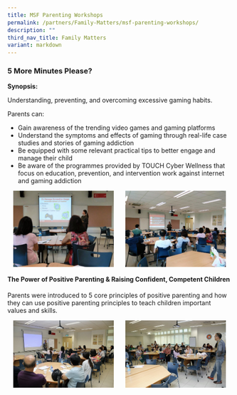 ```yaml
---
title: MSF Parenting Workshops
permalink: /partners/Family-Matters/msf-parenting-workshops/
description: ""
third_nav_title: Family Matters
variant: markdown
---
```

<h3>5 More Minutes Please?</h3>

<p><strong>Synopsis:</strong></p>
<p>Understanding, preventing, and overcoming excessive gaming habits.</p>

<p>Parents can:</p>
<ul>
  <li>Gain awareness of the trending video games and gaming platforms</li>
  <li>Understand the symptoms and effects of gaming through real-life case studies and stories of gaming addiction</li>
  <li>Be equipped with some relevant practical tips to better engage and manage their child</li>
  <li>Be aware of the programmes provided by TOUCH Cyber Wellness that focus on education, prevention, and intervention work against internet and gaming addiction</li>
</ul>

<div style="display: flex; justify-content: space-around;">
  <img alt="5 More Minutes Please 1" src="/images/msfpw1.png" style="width:45%">
  <img alt="5 More Minutes Please 2" src="/images/msfpw2.png" style="width:45%">
</div>

<h4>The Power of Positive Parenting &amp; Raising Confident, Competent Children</h4>

<p>Parents were introduced to 5 core principles of positive parenting and how they can use positive parenting principles to teach children important values and skills.</p>

<div style="display: flex; justify-content: space-around;">
  <img alt="Positive Parenting 1" src="/images/msfpw3.png" style="width:45%">
  <img alt="Positive Parenting 2" src="/images/msfpw4.png" style="width:45%">
</div>
